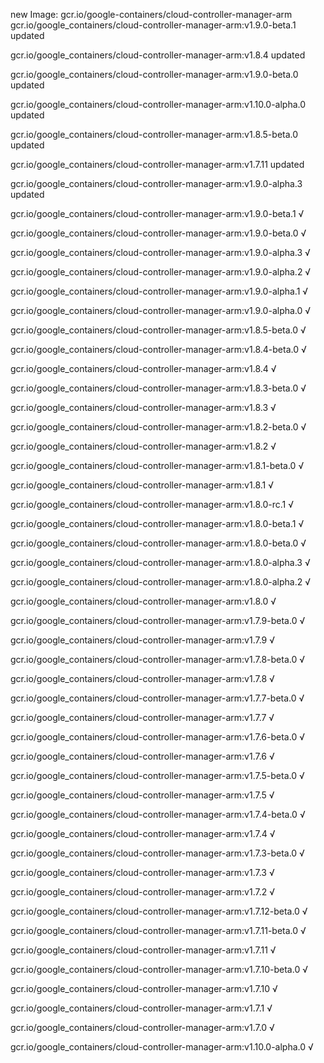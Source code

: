 new Image: gcr.io/google-containers/cloud-controller-manager-arm
gcr.io/google_containers/cloud-controller-manager-arm:v1.9.0-beta.1 updated 

gcr.io/google_containers/cloud-controller-manager-arm:v1.8.4 updated 

gcr.io/google_containers/cloud-controller-manager-arm:v1.9.0-beta.0 updated 

gcr.io/google_containers/cloud-controller-manager-arm:v1.10.0-alpha.0 updated 

gcr.io/google_containers/cloud-controller-manager-arm:v1.8.5-beta.0 updated 

gcr.io/google_containers/cloud-controller-manager-arm:v1.7.11 updated 

gcr.io/google_containers/cloud-controller-manager-arm:v1.9.0-alpha.3 updated 

gcr.io/google_containers/cloud-controller-manager-arm:v1.9.0-beta.1 √

gcr.io/google_containers/cloud-controller-manager-arm:v1.9.0-beta.0 √

gcr.io/google_containers/cloud-controller-manager-arm:v1.9.0-alpha.3 √

gcr.io/google_containers/cloud-controller-manager-arm:v1.9.0-alpha.2 √

gcr.io/google_containers/cloud-controller-manager-arm:v1.9.0-alpha.1 √

gcr.io/google_containers/cloud-controller-manager-arm:v1.9.0-alpha.0 √

gcr.io/google_containers/cloud-controller-manager-arm:v1.8.5-beta.0 √

gcr.io/google_containers/cloud-controller-manager-arm:v1.8.4-beta.0 √

gcr.io/google_containers/cloud-controller-manager-arm:v1.8.4 √

gcr.io/google_containers/cloud-controller-manager-arm:v1.8.3-beta.0 √

gcr.io/google_containers/cloud-controller-manager-arm:v1.8.3 √

gcr.io/google_containers/cloud-controller-manager-arm:v1.8.2-beta.0 √

gcr.io/google_containers/cloud-controller-manager-arm:v1.8.2 √

gcr.io/google_containers/cloud-controller-manager-arm:v1.8.1-beta.0 √

gcr.io/google_containers/cloud-controller-manager-arm:v1.8.1 √

gcr.io/google_containers/cloud-controller-manager-arm:v1.8.0-rc.1 √

gcr.io/google_containers/cloud-controller-manager-arm:v1.8.0-beta.1 √

gcr.io/google_containers/cloud-controller-manager-arm:v1.8.0-beta.0 √

gcr.io/google_containers/cloud-controller-manager-arm:v1.8.0-alpha.3 √

gcr.io/google_containers/cloud-controller-manager-arm:v1.8.0-alpha.2 √

gcr.io/google_containers/cloud-controller-manager-arm:v1.8.0 √

gcr.io/google_containers/cloud-controller-manager-arm:v1.7.9-beta.0 √

gcr.io/google_containers/cloud-controller-manager-arm:v1.7.9 √

gcr.io/google_containers/cloud-controller-manager-arm:v1.7.8-beta.0 √

gcr.io/google_containers/cloud-controller-manager-arm:v1.7.8 √

gcr.io/google_containers/cloud-controller-manager-arm:v1.7.7-beta.0 √

gcr.io/google_containers/cloud-controller-manager-arm:v1.7.7 √

gcr.io/google_containers/cloud-controller-manager-arm:v1.7.6-beta.0 √

gcr.io/google_containers/cloud-controller-manager-arm:v1.7.6 √

gcr.io/google_containers/cloud-controller-manager-arm:v1.7.5-beta.0 √

gcr.io/google_containers/cloud-controller-manager-arm:v1.7.5 √

gcr.io/google_containers/cloud-controller-manager-arm:v1.7.4-beta.0 √

gcr.io/google_containers/cloud-controller-manager-arm:v1.7.4 √

gcr.io/google_containers/cloud-controller-manager-arm:v1.7.3-beta.0 √

gcr.io/google_containers/cloud-controller-manager-arm:v1.7.3 √

gcr.io/google_containers/cloud-controller-manager-arm:v1.7.2 √

gcr.io/google_containers/cloud-controller-manager-arm:v1.7.12-beta.0 √

gcr.io/google_containers/cloud-controller-manager-arm:v1.7.11-beta.0 √

gcr.io/google_containers/cloud-controller-manager-arm:v1.7.11 √

gcr.io/google_containers/cloud-controller-manager-arm:v1.7.10-beta.0 √

gcr.io/google_containers/cloud-controller-manager-arm:v1.7.10 √

gcr.io/google_containers/cloud-controller-manager-arm:v1.7.1 √

gcr.io/google_containers/cloud-controller-manager-arm:v1.7.0 √

gcr.io/google_containers/cloud-controller-manager-arm:v1.10.0-alpha.0 √

